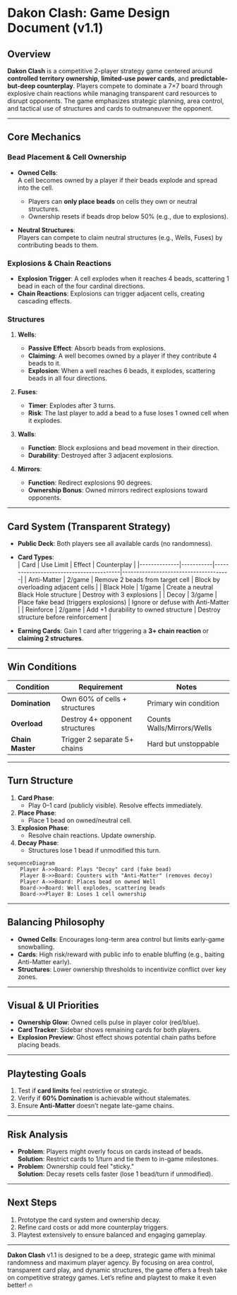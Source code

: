 # Dakon Clash: Game Design Document (v1.1)

## Overview
**Dakon Clash** is a competitive 2-player strategy game centered around **controlled territory ownership**, **limited-use power cards**, and **predictable-but-deep counterplay**. Players compete to dominate a 7×7 board through explosive chain reactions while managing transparent card resources to disrupt opponents. The game emphasizes strategic planning, area control, and tactical use of structures and cards to outmaneuver the opponent.

---

## Core Mechanics

### **Bead Placement & Cell Ownership**
- **Owned Cells**:  
  A cell becomes owned by a player if their beads explode and spread into the cell.  
  - Players can **only place beads** on cells they own or neutral structures.  
  - Ownership resets if beads drop below 50% (e.g., due to explosions).  

- **Neutral Structures**:  
  Players can compete to claim neutral structures (e.g., Wells, Fuses) by contributing beads to them.  

### **Explosions & Chain Reactions**
- **Explosion Trigger**: A cell explodes when it reaches 4 beads, scattering 1 bead in each of the four cardinal directions.  
- **Chain Reactions**: Explosions can trigger adjacent cells, creating cascading effects.  

### **Structures**
1. **Wells**:  
   - **Passive Effect**: Absorb beads from explosions.  
   - **Claiming**: A well becomes owned by a player if they contribute 4 beads to it.  
   - **Explosion**: When a well reaches 6 beads, it explodes, scattering beads in all four directions.  

2. **Fuses**:  
   - **Timer**: Explodes after 3 turns.  
   - **Risk**: The last player to add a bead to a fuse loses 1 owned cell when it explodes.  

3. **Walls**:  
   - **Function**: Block explosions and bead movement in their direction.  
   - **Durability**: Destroyed after 3 adjacent explosions.  

4. **Mirrors**:  
   - **Function**: Redirect explosions 90 degrees.  
   - **Ownership Bonus**: Owned mirrors redirect explosions toward opponents.  

---

## Card System (Transparent Strategy)
- **Public Deck**: Both players see all available cards (no randomness).  
- **Card Types**:  
  | Card         | Use Limit | Effect                                  | Counterplay                          |
  |--------------|-----------|-----------------------------------------|--------------------------------------|
  | Anti-Matter  | 2/game    | Remove 2 beads from target cell         | Block by overloading adjacent cells  |
  | Black Hole    | 1/game    | Create a neutral Black Hole structure   | Destroy with 3 explosions            |
  | Decoy        | 3/game    | Place fake bead (triggers explosions)   | Ignore or defuse with Anti-Matter    |
  | Reinforce    | 2/game    | Add +1 durability to owned structure    | Destroy structure before reinforcement |

- **Earning Cards**: Gain 1 card after triggering a **3+ chain reaction** or **claiming 2 structures**.

---

## Win Conditions
| Condition     | Requirement                          | Notes                               |
|---------------|--------------------------------------|-------------------------------------|
| **Domination**| Own 60% of cells + structures        | Primary win condition               |
| **Overload**  | Destroy 4+ opponent structures       | Counts Walls/Mirrors/Wells          |
| **Chain Master** | Trigger 2 separate 5+ chains      | Hard but unstoppable                |

---

## Turn Structure
1. **Card Phase**:  
   - Play 0–1 card (publicly visible). Resolve effects immediately.  
2. **Place Phase**:  
   - Place 1 bead on owned/neutral cell.  
3. **Explosion Phase**:  
   - Resolve chain reactions. Update ownership.  
4. **Decay Phase**:  
   - Structures lose 1 bead if unmodified this turn.  

```mermaid
sequenceDiagram
    Player A->>Board: Plays "Decoy" card (fake bead)
    Player B->>Board: Counters with "Anti-Matter" (removes decoy)
    Player A->>Board: Places bead on owned Well
    Board->>Board: Well explodes, scattering beads
    Board->>Player B: Loses 1 cell ownership
```

---

## Balancing Philosophy
- **Owned Cells**: Encourages long-term area control but limits early-game snowballing.  
- **Cards**: High risk/reward with public info to enable bluffing (e.g., baiting Anti-Matter early).  
- **Structures**: Lower ownership thresholds to incentivize conflict over key zones.  

---

## Visual & UI Priorities
- **Ownership Glow**: Owned cells pulse in player color (red/blue).  
- **Card Tracker**: Sidebar shows remaining cards for both players.  
- **Explosion Preview**: Ghost effect shows potential chain paths before placing beads.  

---

## Playtesting Goals
1. Test if **card limits** feel restrictive or strategic.  
2. Verify if **60% Domination** is achievable without stalemates.  
3. Ensure **Anti-Matter** doesn’t negate late-game chains.  

---

## Risk Analysis
- **Problem**: Players might overly focus on cards instead of beads.  
  **Solution**: Restrict cards to 1/turn and tie them to in-game milestones.  
- **Problem**: Ownership could feel "sticky."  
  **Solution**: Decay resets cells faster (lose 1 bead/turn if unmodified).  

---

## Next Steps
1. Prototype the card system and ownership decay.  
2. Refine card costs or add more counterplay triggers.  
3. Playtest extensively to ensure balanced and engaging gameplay.  

---

**Dakon Clash** v1.1 is designed to be a deep, strategic game with minimal randomness and maximum player agency. By focusing on area control, transparent card play, and dynamic structures, the game offers a fresh take on competitive strategy games. Let’s refine and playtest to make it even better! 🔥